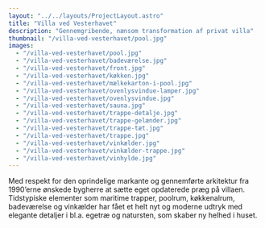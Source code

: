 ```yaml
---
layout: "../../layouts/ProjectLayout.astro"
title: "Villa ved Vesterhavet"
description: "Gennemgribende, nænsom transformation af privat villa"
thumbnail: "/villa-ved-vesterhavet/pool.jpg"
images:
  - "/villa-ved-vesterhavet/pool.jpg"
  - "/villa-ved-vesterhavet/badeværelse.jpg"
  - "/villa-ved-vesterhavet/front.jpg"
  - "/villa-ved-vesterhavet/køkken.jpg"
  - "/villa-ved-vesterhavet/mælkekarton-i-pool.jpg"
  - "/villa-ved-vesterhavet/ovenlysvindue-lamper.jpg"
  - "/villa-ved-vesterhavet/ovenlysvindue.jpg"
  - "/villa-ved-vesterhavet/sauna.jpg"
  - "/villa-ved-vesterhavet/trappe-detalje.jpg"
  - "/villa-ved-vesterhavet/trappe-gelænder.jpg"
  - "/villa-ved-vesterhavet/trappe-tæt.jpg"
  - "/villa-ved-vesterhavet/trappe.jpg"
  - "/villa-ved-vesterhavet/vinkælder.jpg"
  - "/villa-ved-vesterhavet/vinkælder-trappe.jpg"
  - "/villa-ved-vesterhavet/vinhylde.jpg"
---
```


Med respekt for den oprindelige markante og gennemførte arkitektur fra 1990’erne ønskede bygherre at sætte eget opdaterede præg på villaen. Tidstypiske elementer som maritime trapper, poolrum, køkkenalrum, badeværelse og vinkælder har fået et helt nyt og moderne udtryk med elegante detaljer i bl.a. egetræ og natursten, som skaber ny helhed i huset.
